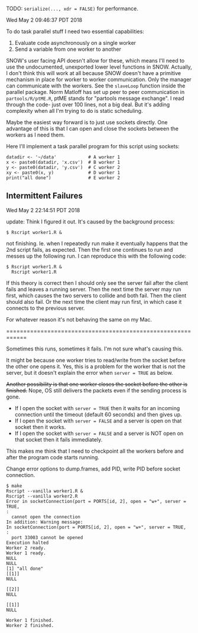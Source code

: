 TODO: `serialize(..., xdr = FALSE)` for performance.

Wed May  2 09:46:37 PDT 2018

To do task parallel stuff I need two essential capabilities:

1. Evaluate code asynchronously on a single worker
2. Send a variable from one worker to another

SNOW's user facing API doesn't allow for these, which means I'll need to
use the undocumented, unexported lower level functions in SNOW. Actually, I
don't think this will work at all because SNOW doesn't have a primitive
mechanism in place for worker to worker communication. Only the manager
can communicate with the workers. See the `slaveLoop` function inside the
parallel package. Norm Matloff has set up peer to peer communication in
`partools/R/ptME.R`, ptME stands for "partools message exchange". I read
through the code- just over 100 lines, not a big deal. But it's adding
complexity when all I'm trying to do is static scheduling.

Maybe the easiest way forward is to just use sockets directly. One
advantage of this is that I can open and close the sockets between the
workers as I need them.

Here I'll implement a task parallel program for this script using sockets:

```{r}
datadir <- '~/data'            # A worker 1
x <- paste0(datadir, 'x.csv')  # B worker 1
y <- paste0(datadir, 'y.csv')  # C worker 2
xy <- paste0(x, y)             # D worker 1
print("all done")              # E worker 2
```


## Intermittent Failures

Wed May  2 22:14:51 PDT 2018

update: Think I figured it out. It's caused by the background process:

```
$ Rscript worker1.R &
```

not finishing. Ie. when I repeatedly run make it eventually happens that
the 2nd script fails, as expected. Then the first one continues to run and
messes up the following run. I can reproduce this with the following code:

```
$ Rscript worker1.R &
  Rscript worker1.R
```

If this theory is correct then I should only see the server fail after the
client fails and leaves a running server. Then the next time the server may
run first, which causes the two servers to collide and both fail. Then the
client should also fail. Or the next time the client may run first, in
which case it connects to the previous server.

For whatever reason it's not behaving the same on my Mac.

============================================================

Sometimes this runs, sometimes it fails.
I'm not sure what's causing this.

It might be because one worker tries to read/write from the socket before
the other one opens it. Yes, this is a problem for the worker that is not
the server, but it doesn't explain the error when `server = TRUE` as below.

~~Another possibility is that one worker closes the
socket before the other is finished.~~ Nope, OS still delivers the packets
even if the sending process is gone.

- If I open the socket with `server = TRUE` then it waits for an incoming
  connection until the timeout (default 60 seconds) and then gives up.
- If I open the socket with `server = FALSE` and a server is open on that
  socket then it works.
- If I open the socket with `server = FALSE` and a server is NOT open on
  that socket then it fails immediately.

This makes me think that I need to checkpoint all the workers before and
after the program code starts running.

Change error options to dump.frames, add PID, write PID before socket
connection.

```
$ make
Rscript --vanilla worker1.R &
Rscript --vanilla worker2.R
Error in socketConnection(port = PORTS[id, 2], open = "w+", server = TRUE,
:
  cannot open the connection
In addition: Warning message:
In socketConnection(port = PORTS[id, 2], open = "w+", server = TRUE,  :
  port 33003 cannot be opened
Execution halted
Worker 2 ready.
Worker 1 ready.
NULL
NULL
[1] "all done"
[[1]]
NULL

[[2]]
NULL

[[1]]
NULL

Worker 1 finished.
Worker 2 finished.
```
